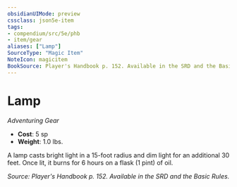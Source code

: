 ```yaml
---
obsidianUIMode: preview
cssclass: json5e-item
tags:
- compendium/src/5e/phb
- item/gear
aliases: ["Lamp"]
SourceType: "Magic Item"
NoteIcon: magicitem
BookSource: Player's Handbook p. 152. Available in the SRD and the Basic Rules.
---
```

# Lamp
*Adventuring Gear*  

- **Cost**: 5 sp
- **Weight**: 1.0 lbs.

A lamp casts bright light in a 15-foot radius and dim light for an additional 30 feet. Once lit, it burns for 6 hours on a flask (1 pint) of oil.

*Source: Player's Handbook p. 152. Available in the SRD and the Basic Rules.*